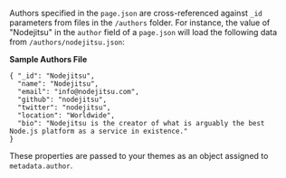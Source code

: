 Authors specified in the `page.json` are cross-referenced against `_id` parameters from files in the `/authors` folder. For instance, the value of "Nodejitsu" in the `author` field of a `page.json` will load the following data from `/authors/nodejitsu.json`:

**Sample Authors File**

    { "_id": "Nodejitsu",
      "name": "Nodejitsu",
      "email": "info@nodejitsu.com",
      "github": "nodejitsu",
      "twitter": "nodejitsu",
      "location": "Worldwide",
      "bio": "Nodejitsu is the creator of what is arguably the best Node.js platform as a service in existence."
    }

These properties are passed to your themes as an object assigned to `metadata.author`.
